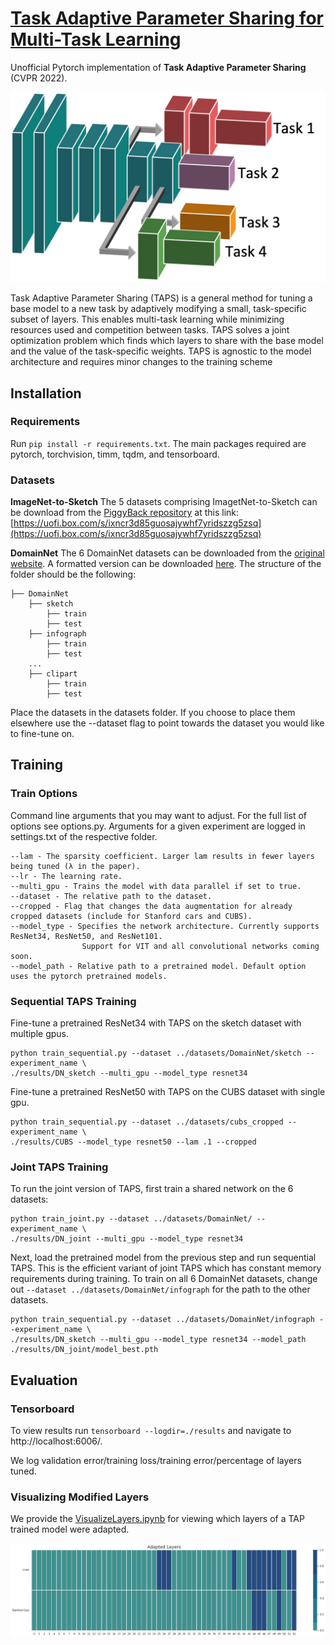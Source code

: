 # [Task Adaptive Parameter Sharing for Multi-Task Learning](https://arxiv.org/abs/2203.16708)

Unofficial Pytorch implementation of **Task Adaptive Parameter Sharing** (CVPR 2022). <br />


<p align="center">
<img src="./assets/teaser.jpg" width="512"/>
</p>

Task Adaptive Parameter Sharing (TAPS) is a general method for tuning a base model to a new task by adaptively modifying a small, task-specific subset of layers. This enables multi-task learning while minimizing resources used and competition between tasks. TAPS solves a joint optimization problem which finds which layers to share with the base model and the value of the task-specific weights. TAPS is agnostic to the model architecture and requires minor changes to the training scheme


## Installation

### Requirements
Run ```pip install -r requirements.txt```.
The main packages required are pytorch, torchvision, timm, tqdm, and tensorboard.
### Datasets

**ImageNet-to-Sketch**
The 5 datasets comprising ImagetNet-to-Sketch can be download from the [PiggyBack repository](https://github.com/arunmallya/piggyback) at this link: [https://uofi.box.com/s/ixncr3d85guosajywhf7yridszzg5zsq](https://uofi.box.com/s/ixncr3d85guosajywhf7yridszzg5zsq)

**DomainNet**
The 6 DomainNet datasets can be downloaded from the [original website](http://ai.bu.edu/M3SDA/). A formatted version can be downloaded [here](https://drive.google.com/file/d/1GYv-I7febM56xF7Jxdzyi1VZuwDbChd1/view?usp=sharing). The structure of the folder should be the following:
```
├── DomainNet
    ├── sketch
        ├── train
        ├── test
    ├── infograph
        ├── train
        ├── test
    ...
    ├── clipart
        ├── train
        ├── test
```

Place the datasets in the datasets folder. If you choose to place them elsewhere use the --dataset flag to point towards the dataset you would like to fine-tune on.





## Training

### Train Options
Command line arguments that you may want to adjust. For the full list of options see options.py. Arguments for a given experiment are logged in settings.txt of the respective folder.

```
--lam - The sparsity coefficient. Larger lam results in fewer layers being tuned (λ in the paper).
--lr - The learning rate.
--multi_gpu - Trains the model with data parallel if set to true.
--dataset - The relative path to the dataset.
--cropped - Flag that changes the data augmentation for already cropped datasets (include for Stanford cars and CUBS).
--model_type - Specifies the network architecture. Currently supports ResNet34, ResNet50, and ResNet101. 
                Support for VIT and all convolutional networks coming soon. 
--model_path - Relative path to a pretrained model. Default option uses the pytorch pretrained models.
```

### Sequential TAPS Training
Fine-tune a pretrained ResNet34 with TAPS on the sketch dataset with multiple gpus. 
```
python train_sequential.py --dataset ../datasets/DomainNet/sketch --experiment_name \
./results/DN_sketch --multi_gpu --model_type resnet34
```

Fine-tune a pretrained ResNet50 with TAPS on the CUBS dataset with single gpu. 
```
python train_sequential.py --dataset ../datasets/cubs_cropped --experiment_name \
./results/CUBS --model_type resnet50 --lam .1 --cropped
```



### Joint TAPS Training
To run the joint version of TAPS, first train a shared network on the 6 datasets:
```
python train_joint.py --dataset ../datasets/DomainNet/ --experiment_name \
./results/DN_joint --multi_gpu --model_type resnet34
```

Next, load the pretrained model from the previous step and run sequential TAPS. This is the efficient variant of joint TAPS which has constant memory requirements during training. To train on all 6 DomainNet datasets, change out ```--dataset ../datasets/DomainNet/infograph``` for the path to the other datasets. 
```
python train_sequential.py --dataset ../datasets/DomainNet/infograph --experiment_name \
./results/DN_sketch --multi_gpu --model_type resnet34 --model_path ./results/DN_joint/model_best.pth
```

## Evaluation

### Tensorboard
To view results run ```tensorboard --logdir=./results``` and navigate to http://localhost:6006/.

We log validation error/training loss/training error/percentage of layers tuned.


### Visualizing Modified Layers

We provide the [VisualizeLayers.ipynb](./VisualizeLayers.ipynb) for viewing which layers of a TAP trained model were adapted.
<p align="center">
<img src="./assets/heatmap.png" width="1024"/>
</p>


